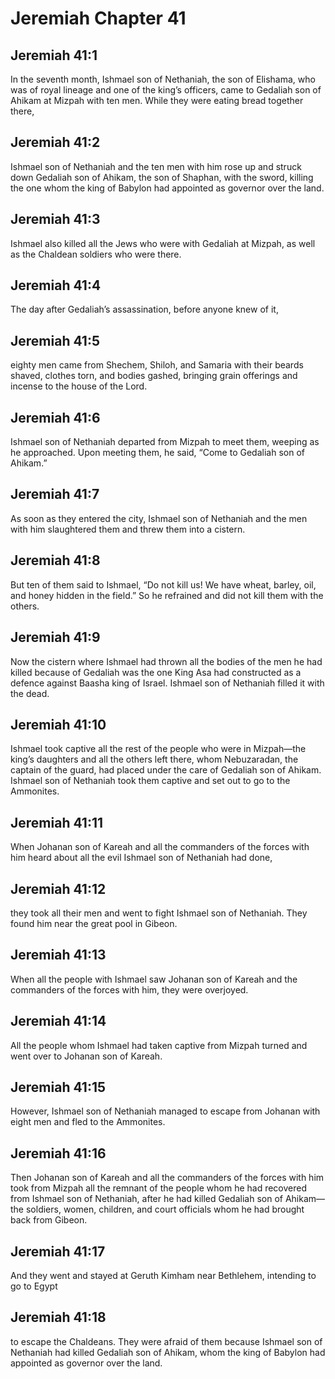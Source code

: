 # Jeremiah Chapter 41

## Jeremiah 41:1
In the seventh month, Ishmael son of Nethaniah, the son of Elishama, who was of royal lineage and one of the king’s officers, came to Gedaliah son of Ahikam at Mizpah with ten men. While they were eating bread together there,

## Jeremiah 41:2
Ishmael son of Nethaniah and the ten men with him rose up and struck down Gedaliah son of Ahikam, the son of Shaphan, with the sword, killing the one whom the king of Babylon had appointed as governor over the land.

## Jeremiah 41:3
Ishmael also killed all the Jews who were with Gedaliah at Mizpah, as well as the Chaldean soldiers who were there.

## Jeremiah 41:4
The day after Gedaliah’s assassination, before anyone knew of it,

## Jeremiah 41:5
eighty men came from Shechem, Shiloh, and Samaria with their beards shaved, clothes torn, and bodies gashed, bringing grain offerings and incense to the house of the Lord.

## Jeremiah 41:6
Ishmael son of Nethaniah departed from Mizpah to meet them, weeping as he approached. Upon meeting them, he said, “Come to Gedaliah son of Ahikam.”

## Jeremiah 41:7
As soon as they entered the city, Ishmael son of Nethaniah and the men with him slaughtered them and threw them into a cistern.

## Jeremiah 41:8
But ten of them said to Ishmael, “Do not kill us! We have wheat, barley, oil, and honey hidden in the field.” So he refrained and did not kill them with the others.

## Jeremiah 41:9
Now the cistern where Ishmael had thrown all the bodies of the men he had killed because of Gedaliah was the one King Asa had constructed as a defence against Baasha king of Israel. Ishmael son of Nethaniah filled it with the dead.

## Jeremiah 41:10
Ishmael took captive all the rest of the people who were in Mizpah—the king’s daughters and all the others left there, whom Nebuzaradan, the captain of the guard, had placed under the care of Gedaliah son of Ahikam. Ishmael son of Nethaniah took them captive and set out to go to the Ammonites.

## Jeremiah 41:11
When Johanan son of Kareah and all the commanders of the forces with him heard about all the evil Ishmael son of Nethaniah had done,

## Jeremiah 41:12
they took all their men and went to fight Ishmael son of Nethaniah. They found him near the great pool in Gibeon.

## Jeremiah 41:13
When all the people with Ishmael saw Johanan son of Kareah and the commanders of the forces with him, they were overjoyed.

## Jeremiah 41:14
All the people whom Ishmael had taken captive from Mizpah turned and went over to Johanan son of Kareah.

## Jeremiah 41:15
However, Ishmael son of Nethaniah managed to escape from Johanan with eight men and fled to the Ammonites.

## Jeremiah 41:16
Then Johanan son of Kareah and all the commanders of the forces with him took from Mizpah all the remnant of the people whom he had recovered from Ishmael son of Nethaniah, after he had killed Gedaliah son of Ahikam—the soldiers, women, children, and court officials whom he had brought back from Gibeon.

## Jeremiah 41:17
And they went and stayed at Geruth Kimham near Bethlehem, intending to go to Egypt

## Jeremiah 41:18
to escape the Chaldeans. They were afraid of them because Ishmael son of Nethaniah had killed Gedaliah son of Ahikam, whom the king of Babylon had appointed as governor over the land.
